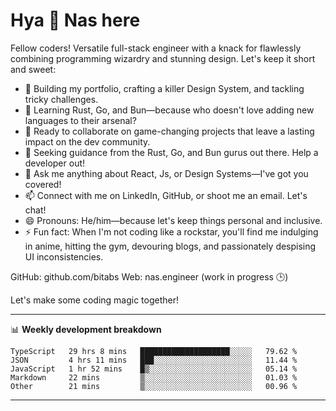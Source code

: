 # Hya 👋 Nas here

Fellow coders! Versatile full-stack engineer with a knack for flawlessly combining programming wizardry and stunning design. Let's keep it short and sweet:

- 🔭 Building my portfolio, crafting a killer Design System, and tackling tricky challenges.
- 🌱 Learning Rust, Go, and Bun—because who doesn't love adding new languages to their arsenal?
- 👯 Ready to collaborate on game-changing projects that leave a lasting impact on the dev community.
- 🤔 Seeking guidance from the Rust, Go, and Bun gurus out there. Help a developer out!
- 💬 Ask me anything about React, Js, or Design Systems—I've got you covered!
- 📫 Connect with me on LinkedIn, GitHub, or shoot me an email. Let's chat!
- 😄 Pronouns: He/him—because let's keep things personal and inclusive.
- ⚡ Fun fact: When I'm not coding like a rockstar, you'll find me indulging in anime, hitting the gym, devouring blogs, and passionately despising UI inconsistencies.

GitHub: github.com/bitabs
Web: nas.engineer (work in progress 🕒)

Let's make some coding magic together!

-------
📊 **Weekly development breakdown**
<!--START_SECTION:waka-->

```text
TypeScript   29 hrs 8 mins   ████████████████████░░░░░   79.62 %
JSON         4 hrs 11 mins   ███░░░░░░░░░░░░░░░░░░░░░░   11.44 %
JavaScript   1 hr 52 mins    █▒░░░░░░░░░░░░░░░░░░░░░░░   05.14 %
Markdown     22 mins         ▒░░░░░░░░░░░░░░░░░░░░░░░░   01.03 %
Other        21 mins         ▒░░░░░░░░░░░░░░░░░░░░░░░░   00.96 %
```

<!--END_SECTION:waka-->
-------
